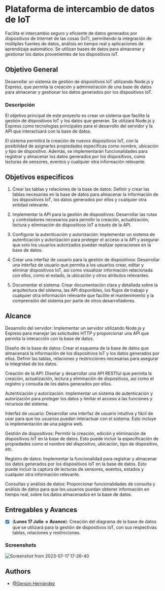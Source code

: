 
# Plataforma de intercambio de datos de IoT

Facilita el intercambio seguro y eficiente de datos generados por dispositivos de Internet de las cosas (IoT), permitiendo la integración de múltiples fuentes de datos, análisis en tiempo real y aplicaciones de aprendizaje automático. Se utilizan bases de datos para almacenar y gestionar los datos provenientes de los dispositivos IoT.




## Objetivo General
 Desarrollar un sistema de gestión de dispositivos IoT utilizando Node.js y Express, que permita la creación y administración de una base de datos para almacenar y gestionar los datos generados por los dispositivos IoT.

### Descripción

El objetivo principal de este proyecto es crear un sistema que facilite la gestión de dispositivos IoT y los datos que generan. Se utilizará Node.js y Express como tecnologías principales para el desarrollo del servidor y la API que interactuará con la base de datos.

El sistema permitirá la creación de nuevos dispositivos IoT, con la posibilidad de asignarles propiedades específicas como nombre, ubicación y tipo de dispositivo. Además, se implementarán funcionalidades para registrar y almacenar los datos generados por los dispositivos, como lecturas de sensores, eventos y cualquier otra información relevante.


## Objetivos especificos
1. Crear las tablas y relaciones de la base de datos: Definir y crear las tablas necesarias en la base de datos para almacenar la información de los dispositivos IoT, los datos generados por ellos y cualquier otra entidad relevante.

2. Implementar la API para la gestión de dispositivos: Desarrollar las rutas y controladores necesarios para permitir la creación, actualización, lectura y eliminación de dispositivos IoT a través de la API.

3. Configurar la autenticación y autorización: Implementar un sistema de autenticación y autorización para proteger el acceso a la API y asegurar que solo los usuarios autorizados puedan realizar operaciones en la base de datos.

4. Crear una interfaz de usuario para la gestión de dispositivos: Desarrollar una interfaz de usuario que permita a los usuarios crear, editar y eliminar dispositivos IoT, así como visualizar información relacionada con ellos, como el estado, la ubicación y otros atributos relevantes.

6. Documentar el sistema: Crear documentación clara y detallada sobre la arquitectura del sistema, las API disponibles, los flujos de trabajo y cualquier otra información relevante que facilite el mantenimiento y la comprensión del sistema por parte de otros desarrolladores.

## Alcance
Desarrollo del servidor: Implementar un servidor utilizando Node.js y Express para manejar las solicitudes HTTP y proporcionar una API que permita la interacción con la base de datos.

Diseño de la base de datos: Crear el esquema de la base de datos que almacenará la información de los dispositivos IoT y los datos generados por ellos. Definir las tablas, relaciones y restricciones necesarias para asegurar la integridad de los datos.

Creación de la API: Diseñar y desarrollar una API RESTful que permita la creación, actualización, lectura y eliminación de dispositivos, así como el registro y consulta de los datos generados por ellos.

Autenticación y autorización: Implementar un sistema de autenticación y autorización para proteger los datos y limitar el acceso a las funciones y recursos del sistema.

Interfaz de usuario: Desarrollar una interfaz de usuario intuitiva y fácil de usar para que los usuarios puedan interactuar con el sistema. Esto incluye la implementación de una página web.

Gestión de dispositivos: Permitir la creación, edición y eliminación de dispositivos IoT en la base de datos. Esto puede incluir la especificación de propiedades como el nombre del dispositivo, ubicación, tipo de dispositivo, etc.

Registro de datos: Implementar la funcionalidad para registrar y almacenar los datos generados por los dispositivos IoT en la base de datos. Esto puede incluir la captura de lecturas de sensores, eventos, estados y cualquier otra información relevante.

Consultas y análisis de datos: Proporcionar funcionalidades de consulta y análisis de datos para que los usuarios puedan obtener información en tiempo real, sobre los datos almacenados en la base de datos.



## Entregables y Avances
- [x]  (**Lunes 17 Julio -> Avance**): Creación del diagrama de la base de datos que se utilizará para la gestión de dispositivos IoT, con sus respectivas tablas, relaciones y restricciones.

### Screenshots

![Screenshot from 2023-07-17 17-26-40](https://github.com/gersonhdz8/Plataforma-de-intercambio-de-datos-de-IoT/assets/79285684/33ca8fca-fa9c-435f-ab70-bd4669860d18)

## Authors

- [@Gerson Hernández](https://github.com/gersonhdz8)

